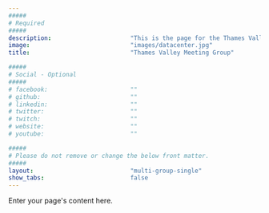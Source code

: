 ```yaml
---
#####
# Required
#####
description:                      "This is the page for the Thames Valley Meeting Group."
image:                            "images/datacenter.jpg"
title:                            "Thames Valley Meeting Group"

#####
# Social - Optional
#####
# facebook:                       ""
# github:                         ""
# linkedin:                       ""
# twitter:                        ""
# twitch:                         ""
# website:                        ""
# youtube:                        ""

#####
# Please do not remove or change the below front matter.
#####
layout:                           "multi-group-single"
show_tabs:                        false
---
```

Enter your page's content here.